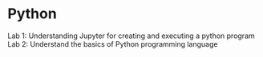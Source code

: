 # Python
Lab 1: Understanding Jupyter for creating and executing a python program
Lab 2: Understand the basics of Python programming language
